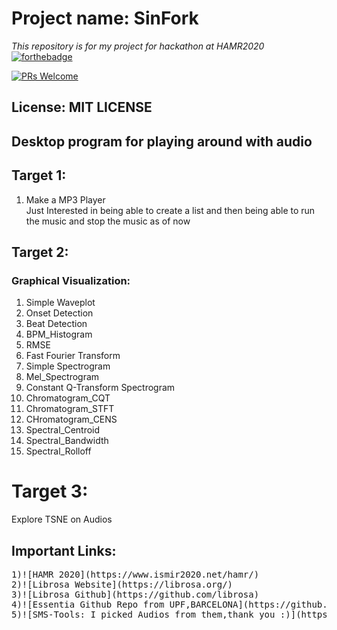 # Project name: SinFork
<i>This repository is for my project for hackathon at HAMR2020</i>
<br>
[![forthebadge](https://forthebadge.com/images/badges/made-with-python.svg)](https://forthebadge.com)

[![PRs Welcome](https://img.shields.io/badge/PRs-welcome-brightgreen.svg?style=shields)](http://makeapullrequest.com)
## License: MIT LICENSE
## Desktop program for playing around with audio

## Target 1:
<ol>
<li>Make a MP3 Player</li>
  Just Interested in being able to create a list and then being able to run the music and stop the music as of now
</ol>

## Target 2:

### Graphical Visualization:
<ol>
  <li>Simple Waveplot</li>
  <li>Onset Detection</li>
  <li>Beat Detection</li>
  <li>BPM_Histogram</li>
  <li>RMSE</li>
  <li>Fast Fourier Transform</li>
  <li>Simple Spectrogram</li>
  <li>Mel_Spectrogram</li>
  <li>Constant Q-Transform Spectrogram</li>
  <li>Chromatogram_CQT</li>
  <li>Chromatogram_STFT</li>
  <li> CHromatogram_CENS</li>
  <li>Spectral_Centroid</li>
  <li>Spectral_Bandwidth</li>
  <li>Spectral_Rolloff</li>
 </ol>
 
# Target 3:
Explore TSNE on Audios


## Important Links:
<pre>
1)![HAMR 2020](https://www.ismir2020.net/hamr/)
2)![Librosa Website](https://librosa.org/)
3)![Librosa Github](https://github.com/librosa)
4)![Essentia Github Repo from UPF,BARCELONA](https://github.com/MTG/essentia)
5)![SMS-Tools: I picked Audios from them,thank you :)](https://github.com/MTG/sms-tools)
</pre>
